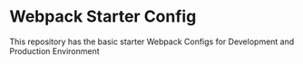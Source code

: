 # Webpack Starter Config
This repository has the basic starter Webpack Configs for Development and Production Environment
